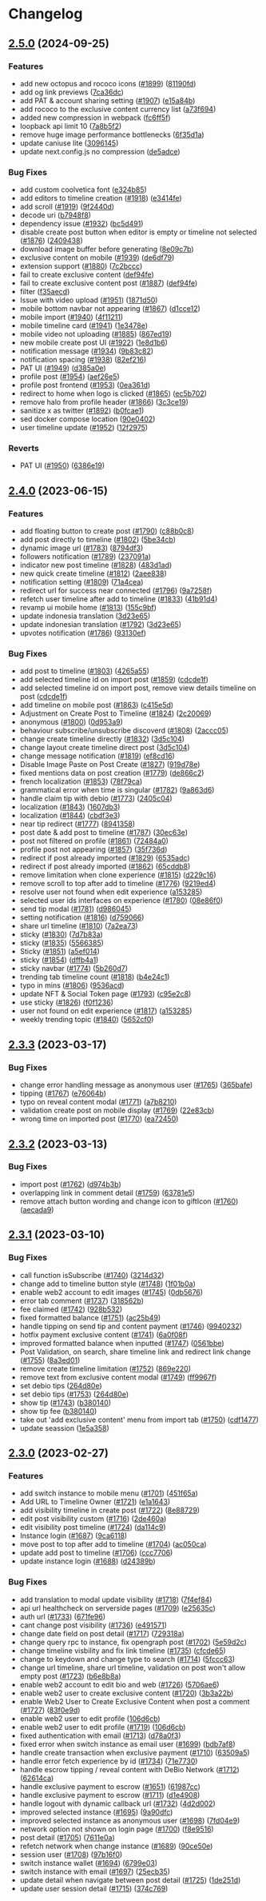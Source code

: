 # Changelog

## [2.5.0](https://github.com/myriadsocial/myriad-web/compare/2.4.0...2.5.0) (2024-09-25)


### Features

* add new octopus and rococo icons ([#1899](https://github.com/myriadsocial/myriad-web/issues/1899)) ([81190fd](https://github.com/myriadsocial/myriad-web/commit/81190fdf2c2e7bb42d67452a3c79ab0ccb7e9d76))
* add og link previews ([7ca36dc](https://github.com/myriadsocial/myriad-web/commit/7ca36dc8a6ed2b12e4f40c542294483a2b410106))
* add PAT & account sharing setting ([#1907](https://github.com/myriadsocial/myriad-web/issues/1907)) ([e15a84b](https://github.com/myriadsocial/myriad-web/commit/e15a84bfa85ba4aaa5fd91e83032ce612332f72e))
* add rococo to the exclusive content currency list ([a73f694](https://github.com/myriadsocial/myriad-web/commit/a73f6948f1df587cf62e02c150383f895257e872))
* added new compression in webpack ([fc6ff5f](https://github.com/myriadsocial/myriad-web/commit/fc6ff5f56005bc6a4ac3b04a2348435941a84b33))
* loopback api limit 10 ([7a8b5f2](https://github.com/myriadsocial/myriad-web/commit/7a8b5f21d10e7dec33c9e49fc4e54881cbd6797a))
* remove huge image performance bottlenecks ([6f35d1a](https://github.com/myriadsocial/myriad-web/commit/6f35d1a7719c19e83f7af2dfe7b537ef7c7727fc))
* update caniuse lite ([3096145](https://github.com/myriadsocial/myriad-web/commit/30961453f256a26d3d5dbdcca204ac2abb65ef8b))
* update next.config.js no compression ([de5adce](https://github.com/myriadsocial/myriad-web/commit/de5adce970ab85f480e371e4eb6ea67bc1baaf5d))


### Bug Fixes

* add custom coolvetica font ([e324b85](https://github.com/myriadsocial/myriad-web/commit/e324b8572f925c3d7f48cdc28b3ec8b265879dde))
* add editors to timeline creation ([#1918](https://github.com/myriadsocial/myriad-web/issues/1918)) ([e3414fe](https://github.com/myriadsocial/myriad-web/commit/e3414fee036fd4f34ad4af1364e8b994bb999985))
* add scroll  ([#1919](https://github.com/myriadsocial/myriad-web/issues/1919)) ([9f2440d](https://github.com/myriadsocial/myriad-web/commit/9f2440de5406c8d0b9126f3443eb3fa45d862498))
* decode uri ([b7948f8](https://github.com/myriadsocial/myriad-web/commit/b7948f81189cacd0800ecd88a5ecba4108bded0c))
* dependency issue ([#1932](https://github.com/myriadsocial/myriad-web/issues/1932)) ([bc5d491](https://github.com/myriadsocial/myriad-web/commit/bc5d49181c29db453894def55080dacae2190aa5))
* disable create post button when editor is empty or timeline not selected ([#1876](https://github.com/myriadsocial/myriad-web/issues/1876)) ([2409438](https://github.com/myriadsocial/myriad-web/commit/24094387f098dd3bccd37bdbd35d40c9c206fcf8))
* download image buffer before generating ([8e09c7b](https://github.com/myriadsocial/myriad-web/commit/8e09c7b121952059df98871b7067da223c2e5e7e))
* exclusive content on mobile ([#1939](https://github.com/myriadsocial/myriad-web/issues/1939)) ([de6df79](https://github.com/myriadsocial/myriad-web/commit/de6df7999d577f1fb8350a2bb6715550f4472e87))
* extension support ([#1880](https://github.com/myriadsocial/myriad-web/issues/1880)) ([7c2bccc](https://github.com/myriadsocial/myriad-web/commit/7c2bccca6388a3068a31869469834ae5726969d2))
* fail to create exclusive content ([def94fe](https://github.com/myriadsocial/myriad-web/commit/def94fea467d729040deb67a08f029009dcc8e55))
* fail to create exclusive content post ([#1887](https://github.com/myriadsocial/myriad-web/issues/1887)) ([def94fe](https://github.com/myriadsocial/myriad-web/commit/def94fea467d729040deb67a08f029009dcc8e55))
* filter ([f35aecd](https://github.com/myriadsocial/myriad-web/commit/f35aecd08d7d60cd37f759d9a33d0651b130ceec))
* Issue with video upload ([#1951](https://github.com/myriadsocial/myriad-web/issues/1951)) ([1871d50](https://github.com/myriadsocial/myriad-web/commit/1871d508d71af1b3ca3a8f94226f61997bd5961c))
* mobile bottom navbar not appearing ([#1867](https://github.com/myriadsocial/myriad-web/issues/1867)) ([d1cce12](https://github.com/myriadsocial/myriad-web/commit/d1cce121b80e7846ff056dfe46232579f0012f9e))
* mobile import ([#1940](https://github.com/myriadsocial/myriad-web/issues/1940)) ([4f11211](https://github.com/myriadsocial/myriad-web/commit/4f1121147a424e95bd5389f5621ee9ac8070f572))
* mobile timeline card ([#1941](https://github.com/myriadsocial/myriad-web/issues/1941)) ([1e3478e](https://github.com/myriadsocial/myriad-web/commit/1e3478e43d082ead3b7bccf45e35d5811137ca5c))
* mobile video not uploading ([#1885](https://github.com/myriadsocial/myriad-web/issues/1885)) ([867ed19](https://github.com/myriadsocial/myriad-web/commit/867ed19150ac80ee03876d1e0c80139fd36fdc08))
* new mobile create post UI ([#1922](https://github.com/myriadsocial/myriad-web/issues/1922)) ([1e8d1b6](https://github.com/myriadsocial/myriad-web/commit/1e8d1b60c78d4bef8bf9066e144cce62ee9d4645))
* notification message ([#1934](https://github.com/myriadsocial/myriad-web/issues/1934)) ([9b83c82](https://github.com/myriadsocial/myriad-web/commit/9b83c8212650854c06bca957ddd93199f517eb07))
* notification spacing ([#1938](https://github.com/myriadsocial/myriad-web/issues/1938)) ([82ef216](https://github.com/myriadsocial/myriad-web/commit/82ef2169461c9a29e80788f2cc19afa05f1848a3))
* PAT UI ([#1949](https://github.com/myriadsocial/myriad-web/issues/1949)) ([d385a0e](https://github.com/myriadsocial/myriad-web/commit/d385a0e6a131a38b4b38193c8398418b7b423c32))
* profile post ([#1954](https://github.com/myriadsocial/myriad-web/issues/1954)) ([aef26e5](https://github.com/myriadsocial/myriad-web/commit/aef26e511b6a05e51aef44aafad8599e12b2b41f))
* profile post frontend ([#1953](https://github.com/myriadsocial/myriad-web/issues/1953)) ([0ea361d](https://github.com/myriadsocial/myriad-web/commit/0ea361dde8a7e833e7aebd07c2d91a7014cd9431))
* redirect to home when logo is clicked ([#1865](https://github.com/myriadsocial/myriad-web/issues/1865)) ([ec5b702](https://github.com/myriadsocial/myriad-web/commit/ec5b702bd3d524739cffa713d651126b7e6fd4ab))
* remove halo from profile header ([#1866](https://github.com/myriadsocial/myriad-web/issues/1866)) ([3c3ce19](https://github.com/myriadsocial/myriad-web/commit/3c3ce19c696f53e19dfd904754f82c44c3b3ce77))
* sanitize x as twitter ([#1892](https://github.com/myriadsocial/myriad-web/issues/1892)) ([b0fcae1](https://github.com/myriadsocial/myriad-web/commit/b0fcae1758a0bf041ca815fceafd0ca32d2a98c4))
* sed docker compose location ([90e0402](https://github.com/myriadsocial/myriad-web/commit/90e0402abc49277469cd54462d04005dff563b30))
* user timeline update ([#1952](https://github.com/myriadsocial/myriad-web/issues/1952)) ([12f2975](https://github.com/myriadsocial/myriad-web/commit/12f2975120416d4b428dd0476b707484ac552cfb))


### Reverts

* PAT UI ([#1950](https://github.com/myriadsocial/myriad-web/issues/1950)) ([6386e19](https://github.com/myriadsocial/myriad-web/commit/6386e19c31c74b645be322fa5960941e6c0ce1e1))

## [2.4.0](https://github.com/myriadsocial/myriad-web/compare/2.3.3...2.4.0) (2023-06-15)


### Features

* add floating button to create post ([#1790](https://github.com/myriadsocial/myriad-web/issues/1790)) ([c88b0c8](https://github.com/myriadsocial/myriad-web/commit/c88b0c8de850c37ed0a652b8b8f98e1a891693cf))
* add post directly to timeline ([#1802](https://github.com/myriadsocial/myriad-web/issues/1802)) ([5be34cb](https://github.com/myriadsocial/myriad-web/commit/5be34cbb9163505722c3ddcaae687bc0170c9ff5))
* dynamic image url ([#1783](https://github.com/myriadsocial/myriad-web/issues/1783)) ([8794df3](https://github.com/myriadsocial/myriad-web/commit/8794df3a32d8093cd6491e6fd7a336896172e913))
* followers notification ([#1789](https://github.com/myriadsocial/myriad-web/issues/1789)) ([237091a](https://github.com/myriadsocial/myriad-web/commit/237091a1bf84c906fac793694cfdb3743459ea9a))
* indicator new post timeline ([#1828](https://github.com/myriadsocial/myriad-web/issues/1828)) ([483d1ad](https://github.com/myriadsocial/myriad-web/commit/483d1ad2fdfa25e16a03ebb156342c84c3525221))
* new quick create timeline ([#1812](https://github.com/myriadsocial/myriad-web/issues/1812)) ([2aee838](https://github.com/myriadsocial/myriad-web/commit/2aee8380639412e655fa8c175cafd3116c23e2ae))
* notification setting ([#1809](https://github.com/myriadsocial/myriad-web/issues/1809)) ([71a4cea](https://github.com/myriadsocial/myriad-web/commit/71a4cea154140c006f9be9dca24ce320eab26147))
* redirect url for success near connected ([#1796](https://github.com/myriadsocial/myriad-web/issues/1796)) ([9a7258f](https://github.com/myriadsocial/myriad-web/commit/9a7258fb5515175aabc78c0945d66428ae01aab8))
* refetch user timeline after add to timeline ([#1833](https://github.com/myriadsocial/myriad-web/issues/1833)) ([41b91d4](https://github.com/myriadsocial/myriad-web/commit/41b91d45a053d263dc69b83fafb7509a75ad8754))
* revamp ui mobile home ([#1813](https://github.com/myriadsocial/myriad-web/issues/1813)) ([155c9bf](https://github.com/myriadsocial/myriad-web/commit/155c9bfa3e86d775e0180892827afe380233ca08))
* update indonesia translation ([3d23e65](https://github.com/myriadsocial/myriad-web/commit/3d23e65cbc6ca5f449361a7fa02952d17621fc27))
* update indonesian translation ([#1792](https://github.com/myriadsocial/myriad-web/issues/1792)) ([3d23e65](https://github.com/myriadsocial/myriad-web/commit/3d23e65cbc6ca5f449361a7fa02952d17621fc27))
* upvotes notification ([#1786](https://github.com/myriadsocial/myriad-web/issues/1786)) ([93130ef](https://github.com/myriadsocial/myriad-web/commit/93130ef852f717a6372ff64851504ed8770d985c))


### Bug Fixes

* add post to timeline ([#1803](https://github.com/myriadsocial/myriad-web/issues/1803)) ([4265a55](https://github.com/myriadsocial/myriad-web/commit/4265a553e752471d3f37368b9aa32e71990d5001))
* add selected timeline id on import post ([#1859](https://github.com/myriadsocial/myriad-web/issues/1859)) ([cdcde1f](https://github.com/myriadsocial/myriad-web/commit/cdcde1fb3b224307a22040ad7f024e9bde285548))
* add selected timeline id on import post, remove view details timeline on post ([cdcde1f](https://github.com/myriadsocial/myriad-web/commit/cdcde1fb3b224307a22040ad7f024e9bde285548))
* add timeline on mobile post ([#1863](https://github.com/myriadsocial/myriad-web/issues/1863)) ([c415e5d](https://github.com/myriadsocial/myriad-web/commit/c415e5d443a4826e86879b2353229323d545f035))
* Adjustment on Create Post to Timeline ([#1824](https://github.com/myriadsocial/myriad-web/issues/1824)) ([2c20069](https://github.com/myriadsocial/myriad-web/commit/2c20069a9017f07a027cfc98a3530aa67831e728))
* anonymous ([#1800](https://github.com/myriadsocial/myriad-web/issues/1800)) ([0d953a9](https://github.com/myriadsocial/myriad-web/commit/0d953a9088fceac9f532046328c3596ffe45e735))
* behaviour subscribe/unsubscribe discoverd ([#1808](https://github.com/myriadsocial/myriad-web/issues/1808)) ([2accc05](https://github.com/myriadsocial/myriad-web/commit/2accc0561220e6b391961e8fbd76c5d3f7dbe9f6))
* change create timeline directly ([#1832](https://github.com/myriadsocial/myriad-web/issues/1832)) ([3d5c104](https://github.com/myriadsocial/myriad-web/commit/3d5c104779484c88649876fe163adcd4785b8c8c))
* change layout create timeline direct post ([3d5c104](https://github.com/myriadsocial/myriad-web/commit/3d5c104779484c88649876fe163adcd4785b8c8c))
* change message notification ([#1819](https://github.com/myriadsocial/myriad-web/issues/1819)) ([ef8cd16](https://github.com/myriadsocial/myriad-web/commit/ef8cd160080d61351c6ba6ab26d4bf51f24ad4fd))
* Disable Image Paste on Post Create ([#1827](https://github.com/myriadsocial/myriad-web/issues/1827)) ([919d78e](https://github.com/myriadsocial/myriad-web/commit/919d78e4cc9b7cb66284096a9c03556d5b76a407))
* fixed mentions data on post creation ([#1779](https://github.com/myriadsocial/myriad-web/issues/1779)) ([de866c2](https://github.com/myriadsocial/myriad-web/commit/de866c2b2e1fd395f9995f0ab3f8149c66b2b7dc))
* french localization ([#1853](https://github.com/myriadsocial/myriad-web/issues/1853)) ([78f79ca](https://github.com/myriadsocial/myriad-web/commit/78f79cae8de9589753e4ef954d508301d955bb58))
* grammatical error when time is singular ([#1782](https://github.com/myriadsocial/myriad-web/issues/1782)) ([9a863d6](https://github.com/myriadsocial/myriad-web/commit/9a863d69442254f12d9a6313c2259c6cc23592a7))
* handle claim tip with debio ([#1773](https://github.com/myriadsocial/myriad-web/issues/1773)) ([2405c04](https://github.com/myriadsocial/myriad-web/commit/2405c04a605509d514884618a07f522b17494ae8))
* localization ([#1843](https://github.com/myriadsocial/myriad-web/issues/1843)) ([1607db3](https://github.com/myriadsocial/myriad-web/commit/1607db370cf818a08408a1916c17991ef1d234a3))
* localization ([#1844](https://github.com/myriadsocial/myriad-web/issues/1844)) ([cbdf3e3](https://github.com/myriadsocial/myriad-web/commit/cbdf3e3378c59baa63df11c9a2f3e96f03364077))
* near tip redirect ([#1777](https://github.com/myriadsocial/myriad-web/issues/1777)) ([8941358](https://github.com/myriadsocial/myriad-web/commit/8941358d501a208f9fe800aff4d5aa8761a8f1db))
* post date & add post to timeline ([#1787](https://github.com/myriadsocial/myriad-web/issues/1787)) ([30ec63e](https://github.com/myriadsocial/myriad-web/commit/30ec63e16e9a604adef2ef2163941bf107dd1783))
* post not filtered on profile ([#1861](https://github.com/myriadsocial/myriad-web/issues/1861)) ([72484a0](https://github.com/myriadsocial/myriad-web/commit/72484a047ac5391b86721530d9250918b278b899))
* profile post not appearing ([#1857](https://github.com/myriadsocial/myriad-web/issues/1857)) ([35f736d](https://github.com/myriadsocial/myriad-web/commit/35f736def9514d0993677e6287f2cb12d93b115d))
* redirect if post already imported ([#1829](https://github.com/myriadsocial/myriad-web/issues/1829)) ([6535adc](https://github.com/myriadsocial/myriad-web/commit/6535adc16019b725778d8aa2d5ecc0d4d20ccc91))
* redirect if post already imported ([#1862](https://github.com/myriadsocial/myriad-web/issues/1862)) ([65cddb8](https://github.com/myriadsocial/myriad-web/commit/65cddb8fc03f88ffea0332691120b5c46861bf41))
* remove limitation when clone experience ([#1815](https://github.com/myriadsocial/myriad-web/issues/1815)) ([d229c16](https://github.com/myriadsocial/myriad-web/commit/d229c16ca5d3478a9699673e80b826dcbb00f52e))
* remove scroll to top after add to timeline ([#1776](https://github.com/myriadsocial/myriad-web/issues/1776)) ([9219ed4](https://github.com/myriadsocial/myriad-web/commit/9219ed43a71b3d4b2cf4c9508674fb3d0f911422))
* resolve user not found when edit experience ([a153285](https://github.com/myriadsocial/myriad-web/commit/a1532850a15e751a3e0bbfccbce1dc828800368e))
* selected user ids interfaces on experience ([#1780](https://github.com/myriadsocial/myriad-web/issues/1780)) ([08e86f0](https://github.com/myriadsocial/myriad-web/commit/08e86f0b2a6391e4f5843a507b45f1d3eb0df3aa))
* send tip modal ([#1781](https://github.com/myriadsocial/myriad-web/issues/1781)) ([d986045](https://github.com/myriadsocial/myriad-web/commit/d986045c5bddc458b50d1a3ec31cc7db221d8147))
* setting notification ([#1816](https://github.com/myriadsocial/myriad-web/issues/1816)) ([d759066](https://github.com/myriadsocial/myriad-web/commit/d75906600213bf441be1e28538ecd965e227ab64))
* share url timeline ([#1810](https://github.com/myriadsocial/myriad-web/issues/1810)) ([7a2ea73](https://github.com/myriadsocial/myriad-web/commit/7a2ea73e779accc2d0e8514a4c24da4622c52e87))
* sticky ([#1830](https://github.com/myriadsocial/myriad-web/issues/1830)) ([7d7b83a](https://github.com/myriadsocial/myriad-web/commit/7d7b83a8f7ac0468b7ee7333d655e9868884d6da))
* sticky ([#1835](https://github.com/myriadsocial/myriad-web/issues/1835)) ([5566385](https://github.com/myriadsocial/myriad-web/commit/55663856e84779494f6ae0edcb0d063ff6d9083f))
* Sticky ([#1851](https://github.com/myriadsocial/myriad-web/issues/1851)) ([a5ef014](https://github.com/myriadsocial/myriad-web/commit/a5ef014d7705087ee20d77988689c000cb631cdc))
* sticky ([#1854](https://github.com/myriadsocial/myriad-web/issues/1854)) ([dffb4a1](https://github.com/myriadsocial/myriad-web/commit/dffb4a11450a7aeec14c129d53dc55b1599a560f))
* sticky navbar ([#1774](https://github.com/myriadsocial/myriad-web/issues/1774)) ([5b260d7](https://github.com/myriadsocial/myriad-web/commit/5b260d76140946e9d63e4ba5aafc32d42c5b75ec))
* trending tab timeline count ([#1818](https://github.com/myriadsocial/myriad-web/issues/1818)) ([b4e24c1](https://github.com/myriadsocial/myriad-web/commit/b4e24c1337bce9588549fd42776259e08b3e31c8))
* typo in mins ([#1806](https://github.com/myriadsocial/myriad-web/issues/1806)) ([9536acd](https://github.com/myriadsocial/myriad-web/commit/9536acdef25464002e9eb6aafaa470ead1caaec0))
* update NFT & Social Token page ([#1793](https://github.com/myriadsocial/myriad-web/issues/1793)) ([c95e2c8](https://github.com/myriadsocial/myriad-web/commit/c95e2c820e598a17b953affc3377a352d5a27f7e))
* use sticky ([#1826](https://github.com/myriadsocial/myriad-web/issues/1826)) ([f0f1236](https://github.com/myriadsocial/myriad-web/commit/f0f1236224965f39ef180f8fe1b11ff3e00701fa))
* user not found on edit experience ([#1817](https://github.com/myriadsocial/myriad-web/issues/1817)) ([a153285](https://github.com/myriadsocial/myriad-web/commit/a1532850a15e751a3e0bbfccbce1dc828800368e))
* weekly trending topic ([#1840](https://github.com/myriadsocial/myriad-web/issues/1840)) ([5652cf0](https://github.com/myriadsocial/myriad-web/commit/5652cf03f14c80f37765a333e75e90cc03699522))

## [2.3.3](https://github.com/myriadsocial/myriad-web/compare/2.3.2...2.3.3) (2023-03-17)


### Bug Fixes

* change error handling message as anonymous user ([#1765](https://github.com/myriadsocial/myriad-web/issues/1765)) ([365bafe](https://github.com/myriadsocial/myriad-web/commit/365bafeb3369323596897298c307174c4292637e))
* tipping ([#1767](https://github.com/myriadsocial/myriad-web/issues/1767)) ([e76064b](https://github.com/myriadsocial/myriad-web/commit/e76064b8a608db2a1cb3ede2a3c7ab54d61b39a6))
* typo on reveal content modal ([#1771](https://github.com/myriadsocial/myriad-web/issues/1771)) ([a7b8210](https://github.com/myriadsocial/myriad-web/commit/a7b821064c2b28cbda4d935ce2ae2f962c535a1f))
* validation create post on mobile display ([#1769](https://github.com/myriadsocial/myriad-web/issues/1769)) ([22e83cb](https://github.com/myriadsocial/myriad-web/commit/22e83cbaa64b914d55991f4cca5558aaef5c7fb9))
* wrong time on imported post ([#1770](https://github.com/myriadsocial/myriad-web/issues/1770)) ([ea72450](https://github.com/myriadsocial/myriad-web/commit/ea72450f20e328f38c84163ee56856e496d6896e))

## [2.3.2](https://github.com/myriadsocial/myriad-web/compare/2.3.1...2.3.2) (2023-03-13)


### Bug Fixes

* import post ([#1762](https://github.com/myriadsocial/myriad-web/issues/1762)) ([d974b3b](https://github.com/myriadsocial/myriad-web/commit/d974b3baeaa5c6d92c9a57a906fac2a28cb40c19))
* overlapping link in comment detail ([#1759](https://github.com/myriadsocial/myriad-web/issues/1759)) ([63781e5](https://github.com/myriadsocial/myriad-web/commit/63781e5c4418e748608dc49689ff2aa4c659c7c9))
* remove attach button wording and change icon to giftIcon ([#1760](https://github.com/myriadsocial/myriad-web/issues/1760)) ([aecada9](https://github.com/myriadsocial/myriad-web/commit/aecada9769bd5f5c1f94c314b8a1bf1616faacdc))

## [2.3.1](https://github.com/myriadsocial/myriad-web/compare/2.3.0...2.3.1) (2023-03-10)


### Bug Fixes

* call function isSubscribe ([#1740](https://github.com/myriadsocial/myriad-web/issues/1740)) ([3214d32](https://github.com/myriadsocial/myriad-web/commit/3214d32a11a59e0ae670119c29895e544ccf7cb1))
* change add to timeline button style ([#1748](https://github.com/myriadsocial/myriad-web/issues/1748)) ([1f01b0a](https://github.com/myriadsocial/myriad-web/commit/1f01b0ae047bd0256117cbbe136bc3990fd479e9))
* enable web2 account to edit images ([#1745](https://github.com/myriadsocial/myriad-web/issues/1745)) ([0db5676](https://github.com/myriadsocial/myriad-web/commit/0db56760b807e87eab718eb61781fc1a4a6cdd58))
* error tab comment ([#1737](https://github.com/myriadsocial/myriad-web/issues/1737)) ([318562b](https://github.com/myriadsocial/myriad-web/commit/318562b8de9977ae6b4126e98700e26784e97d5b))
* fee claimed ([#1742](https://github.com/myriadsocial/myriad-web/issues/1742)) ([928b532](https://github.com/myriadsocial/myriad-web/commit/928b5325ab1525a5862ed49fb5429e16bbc6fdfa))
* fixed formatted balance ([#1751](https://github.com/myriadsocial/myriad-web/issues/1751)) ([ac25b49](https://github.com/myriadsocial/myriad-web/commit/ac25b4938a238dad60fbf2af4352880e323ad24d))
* handle tipping on send tip and content payment ([#1746](https://github.com/myriadsocial/myriad-web/issues/1746)) ([9940232](https://github.com/myriadsocial/myriad-web/commit/994023213b7ad95b81fd3c84df4ec16c39fe6df8))
* hotfix payment exclusive content ([#1741](https://github.com/myriadsocial/myriad-web/issues/1741)) ([6a0f08f](https://github.com/myriadsocial/myriad-web/commit/6a0f08f2a25d82772510aa64916375980e8573bb))
* improved formatted balance when inputted ([#1747](https://github.com/myriadsocial/myriad-web/issues/1747)) ([0561bbe](https://github.com/myriadsocial/myriad-web/commit/0561bbe64191d6b8679816142a141fc48239ac40))
* Post Validation, on search, share timeline link and redirect link change ([#1755](https://github.com/myriadsocial/myriad-web/issues/1755)) ([8a3ed01](https://github.com/myriadsocial/myriad-web/commit/8a3ed018639e6321569c3a8943449fd118084993))
* remove create timeline limitation ([#1752](https://github.com/myriadsocial/myriad-web/issues/1752)) ([869e220](https://github.com/myriadsocial/myriad-web/commit/869e2207c05f666f4370d2d5ce7c69ba359e57f4))
* remove text from exclusive content modal ([#1749](https://github.com/myriadsocial/myriad-web/issues/1749)) ([ff9967f](https://github.com/myriadsocial/myriad-web/commit/ff9967f78b0219d970256da9998f8548359ef5c5))
* set debio tips ([264d80e](https://github.com/myriadsocial/myriad-web/commit/264d80e515e069569fa7e9afd3e0939668e2f224))
* set debio tips ([#1753](https://github.com/myriadsocial/myriad-web/issues/1753)) ([264d80e](https://github.com/myriadsocial/myriad-web/commit/264d80e515e069569fa7e9afd3e0939668e2f224))
* show tip ([#1743](https://github.com/myriadsocial/myriad-web/issues/1743)) ([b380140](https://github.com/myriadsocial/myriad-web/commit/b3801407d4a8bea584adc05ff0ca7f8d7fd915d2))
* show tip fee ([b380140](https://github.com/myriadsocial/myriad-web/commit/b3801407d4a8bea584adc05ff0ca7f8d7fd915d2))
* take out 'add exclusive content' menu from import tab ([#1750](https://github.com/myriadsocial/myriad-web/issues/1750)) ([cdf1477](https://github.com/myriadsocial/myriad-web/commit/cdf1477712aab87c5257937ed3ce5ee8fe4abfe5))
* update seassion ([1e5a358](https://github.com/myriadsocial/myriad-web/commit/1e5a35884a4005d895c211639b3a102b14169a97))

## [2.3.0](https://github.com/myriadsocial/myriad-web/compare/2.2.9...2.3.0) (2023-02-27)


### Features

* add switch instance to mobile menu ([#1701](https://github.com/myriadsocial/myriad-web/issues/1701)) ([451f65a](https://github.com/myriadsocial/myriad-web/commit/451f65a0eeb47913005e6b47c1744a259be44356))
* Add URL to Timeline Owner ([#1721](https://github.com/myriadsocial/myriad-web/issues/1721)) ([e1a1643](https://github.com/myriadsocial/myriad-web/commit/e1a16433501b0417900c3f62e1ee62c3640b4d70))
* add visibility timeline in create post ([#1722](https://github.com/myriadsocial/myriad-web/issues/1722)) ([8e88729](https://github.com/myriadsocial/myriad-web/commit/8e8872953ace57c3a9a2f54368eba89882749959))
* edit post visibility custom ([#1716](https://github.com/myriadsocial/myriad-web/issues/1716)) ([2de460a](https://github.com/myriadsocial/myriad-web/commit/2de460afbf951d972a59064e64051239decd95d9))
* edit visibility post timeline ([#1724](https://github.com/myriadsocial/myriad-web/issues/1724)) ([da114c9](https://github.com/myriadsocial/myriad-web/commit/da114c97954a76d80d35bfbcebff8d0b7f74e952))
* Instance login ([#1687](https://github.com/myriadsocial/myriad-web/issues/1687)) ([9ca6118](https://github.com/myriadsocial/myriad-web/commit/9ca611885d4004a5055c3b7b385eba748dcc8e14))
* move post to top after add to timeline ([#1704](https://github.com/myriadsocial/myriad-web/issues/1704)) ([ac050ca](https://github.com/myriadsocial/myriad-web/commit/ac050cacdf78192dc973339f7b27ea956210c439))
* update add post to timeline ([#1706](https://github.com/myriadsocial/myriad-web/issues/1706)) ([ccc7706](https://github.com/myriadsocial/myriad-web/commit/ccc770627682d6ea300c2592d32b03e1fb23c805))
* update instance login ([#1688](https://github.com/myriadsocial/myriad-web/issues/1688)) ([d24389b](https://github.com/myriadsocial/myriad-web/commit/d24389b0b8fccae7217f804ff0d3c225d61b4b57))


### Bug Fixes

* add translation to modal update visibility ([#1718](https://github.com/myriadsocial/myriad-web/issues/1718)) ([7f4ef84](https://github.com/myriadsocial/myriad-web/commit/7f4ef846ee67dc2958413939b8d5d0ae48d46d9e))
* api url healthcheck on serverside pages ([#1709](https://github.com/myriadsocial/myriad-web/issues/1709)) ([e25635c](https://github.com/myriadsocial/myriad-web/commit/e25635c5bcc67224b3c1d24efa297838f75cf64b))
* auth url ([#1733](https://github.com/myriadsocial/myriad-web/issues/1733)) ([671fe96](https://github.com/myriadsocial/myriad-web/commit/671fe96a2435a90f2baeade22f46a1b58badc803))
* cant change post visibility ([#1736](https://github.com/myriadsocial/myriad-web/issues/1736)) ([e491571](https://github.com/myriadsocial/myriad-web/commit/e4915718f3387c31dea2015851e2b11e69d9aee0))
* change date field on post detail ([#1717](https://github.com/myriadsocial/myriad-web/issues/1717)) ([729318a](https://github.com/myriadsocial/myriad-web/commit/729318ae60a09f06949521fb3773c75a83c6a79b))
* change query rpc to instance, fix opengraph post ([#1702](https://github.com/myriadsocial/myriad-web/issues/1702)) ([5e59d2c](https://github.com/myriadsocial/myriad-web/commit/5e59d2ca73cacedb52816767e8393a262eea749b))
* change timeline visbility and fix link timeline ([#1735](https://github.com/myriadsocial/myriad-web/issues/1735)) ([cfcde65](https://github.com/myriadsocial/myriad-web/commit/cfcde651b5b92461a43935cd4ccdb19cdc45801a))
* change to keydown and change type to search ([#1714](https://github.com/myriadsocial/myriad-web/issues/1714)) ([5fccc63](https://github.com/myriadsocial/myriad-web/commit/5fccc63ca8852b5fadef77ddc5de951990c321b7))
* change url timeline, share url timeline, validation on post won't allow empty post ([#1723](https://github.com/myriadsocial/myriad-web/issues/1723)) ([b6e8b8a](https://github.com/myriadsocial/myriad-web/commit/b6e8b8a1e797414583f5b7c69462eaa9bf5075d9))
* enable web2 account to edit bio and web ([#1726](https://github.com/myriadsocial/myriad-web/issues/1726)) ([5706ae6](https://github.com/myriadsocial/myriad-web/commit/5706ae613c0449abb1b0e6c0b395d8bd60a56457))
* enable web2 user to create exclusive content ([#1720](https://github.com/myriadsocial/myriad-web/issues/1720)) ([3b3a22b](https://github.com/myriadsocial/myriad-web/commit/3b3a22b50ac34cb12426a25e9363fc4f2bba600f))
* enable Web2 User to Create Exclusive Content when post a comment ([#1727](https://github.com/myriadsocial/myriad-web/issues/1727)) ([83f0e9d](https://github.com/myriadsocial/myriad-web/commit/83f0e9da92f6d9fa8b6428f53bc6cee82596aa3c))
* enable web2 user to edit profile ([106d6cb](https://github.com/myriadsocial/myriad-web/commit/106d6cbde3fa00d3ede471e211d6492170f8a51e))
* enable web2 user to edit profile ([#1719](https://github.com/myriadsocial/myriad-web/issues/1719)) ([106d6cb](https://github.com/myriadsocial/myriad-web/commit/106d6cbde3fa00d3ede471e211d6492170f8a51e))
* fixed authentication with email ([#1713](https://github.com/myriadsocial/myriad-web/issues/1713)) ([d78a0f3](https://github.com/myriadsocial/myriad-web/commit/d78a0f3c64e01deb2e4277592754f00002d6520b))
* fixed error when switch instance as email user ([#1699](https://github.com/myriadsocial/myriad-web/issues/1699)) ([bdb7af8](https://github.com/myriadsocial/myriad-web/commit/bdb7af8e5f1d868c252a283cdc49909486dba16c))
* handle create transaction when exclusive payment ([#1710](https://github.com/myriadsocial/myriad-web/issues/1710)) ([63509a5](https://github.com/myriadsocial/myriad-web/commit/63509a5540e289eda94993e1a5e6ad66c8b03c4c))
* handle error fetch experience by id ([#1734](https://github.com/myriadsocial/myriad-web/issues/1734)) ([71e7730](https://github.com/myriadsocial/myriad-web/commit/71e7730aa7db8d1202bf3080f4c008b0078139d6))
* handle escrow tipping / reveal content with DeBio Network ([#1712](https://github.com/myriadsocial/myriad-web/issues/1712)) ([62614ca](https://github.com/myriadsocial/myriad-web/commit/62614caf6d7ac2539b81470cdd50c6d4af41c519))
* handle exclusive payment to escrow ([#1651](https://github.com/myriadsocial/myriad-web/issues/1651)) ([61987cc](https://github.com/myriadsocial/myriad-web/commit/61987cca9cf421f622a3db321304d41d671d560b))
* handle exclusive payment to escrow ([#1711](https://github.com/myriadsocial/myriad-web/issues/1711)) ([d1e4908](https://github.com/myriadsocial/myriad-web/commit/d1e490802c561f2aa45dd606733ab43545945134))
* handle logout with dynamic callback url ([#1732](https://github.com/myriadsocial/myriad-web/issues/1732)) ([4d2d002](https://github.com/myriadsocial/myriad-web/commit/4d2d002c9392c2811321745620fd2a4dc669b57e))
* improved selected instance ([#1695](https://github.com/myriadsocial/myriad-web/issues/1695)) ([9a90dfc](https://github.com/myriadsocial/myriad-web/commit/9a90dfc21d7443e102b876c00ba88dab3fb006a8))
* improved selected instance as anonymous user ([#1698](https://github.com/myriadsocial/myriad-web/issues/1698)) ([7fd04e9](https://github.com/myriadsocial/myriad-web/commit/7fd04e926fe9e648c03281477b6e1ef0eb026738))
* network option not shown on login page ([#1700](https://github.com/myriadsocial/myriad-web/issues/1700)) ([f8e9516](https://github.com/myriadsocial/myriad-web/commit/f8e95162904d8fd9b8d2d0c983bdeee51e5772d9))
* post detail ([#1705](https://github.com/myriadsocial/myriad-web/issues/1705)) ([7611e0a](https://github.com/myriadsocial/myriad-web/commit/7611e0a5c06a38bcb04d0b3ecdd715339a02b944))
* refetch network when change instance ([#1689](https://github.com/myriadsocial/myriad-web/issues/1689)) ([90ce50e](https://github.com/myriadsocial/myriad-web/commit/90ce50e3a8f7e933bb1cbf9068c73047ea07124b))
* session user ([#1708](https://github.com/myriadsocial/myriad-web/issues/1708)) ([97b16f0](https://github.com/myriadsocial/myriad-web/commit/97b16f04bf1a71035a133a035b6942d711ddf4a1))
* switch instance wallet ([#1694](https://github.com/myriadsocial/myriad-web/issues/1694)) ([6799e03](https://github.com/myriadsocial/myriad-web/commit/6799e038f79df1d86d0b1cac94e88dc64692d860))
* switch instance with email ([#1697](https://github.com/myriadsocial/myriad-web/issues/1697)) ([25ecb35](https://github.com/myriadsocial/myriad-web/commit/25ecb3523b01042d4ece6149d1f5e010a7fc241b))
* update detail when navigate between post detail ([#1725](https://github.com/myriadsocial/myriad-web/issues/1725)) ([1de251d](https://github.com/myriadsocial/myriad-web/commit/1de251d33e8d0cdb386f35b2fc7b523ab9bb5d7a))
* update user session detail ([#1715](https://github.com/myriadsocial/myriad-web/issues/1715)) ([374c769](https://github.com/myriadsocial/myriad-web/commit/374c769e452da6be712c7dfef80ff857152a4001))
